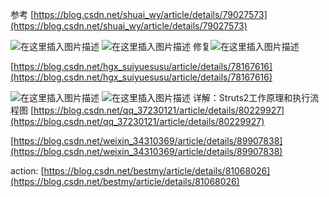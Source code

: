 ﻿
参考
[https://blog.csdn.net/shuai_wy/article/details/79027573](https://blog.csdn.net/shuai_wy/article/details/79027573)

![在这里插入图片描述](http://img.yayi.site/csdn/20191024101159896.png-watermaskStyle)
![在这里插入图片描述](http://img.yayi.site/csdn/20191024100659644.png-watermaskStyle)
修复![在这里插入图片描述](http://img.yayi.site/csdn/20191024100816782.png-watermaskStyle)

[https://blog.csdn.net/hgx_suiyuesusu/article/details/78167616](https://blog.csdn.net/hgx_suiyuesusu/article/details/78167616)


![在这里插入图片描述](http://img.yayi.site/csdn/20191024101135734.png-watermaskStyle)
![在这里插入图片描述](http://img.yayi.site/csdn/20191024103045503.png-watermaskStyle)
详解：Struts2工作原理和执行流程图
[https://blog.csdn.net/qq_37230121/article/details/80229927](https://blog.csdn.net/qq_37230121/article/details/80229927)



[https://blog.csdn.net/weixin_34310369/article/details/89907838](https://blog.csdn.net/weixin_34310369/article/details/89907838)

action:
[https://blog.csdn.net/bestmy/article/details/81068026](https://blog.csdn.net/bestmy/article/details/81068026)


